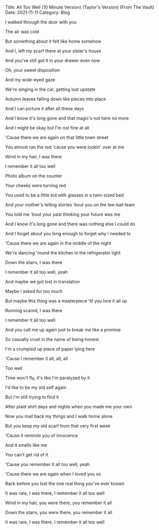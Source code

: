 Title: All Too Well (10 Minute Version) (Taylor's Version) (From The Vault)
Date: 2021-11-11
Category: Blog

I walked through the door with you

The air was cold

But something about it felt like home somehow

And I, left my scarf there at your sister's house

And you've still got it in your drawer even now

Oh, your sweet disposition

And my wide-eyed gaze

We're singing in the car, getting lost upstate

Autumn leaves falling down like pieces into place

And I can picture it after all these days

And I know it's long gone and that magic's not here no more

And I might be okay but I'm not fine at all

'Cause there we are again on that little town street

You almost ran the red 'cause you were lookin' over at me

Wind in my hair, I was there

I remember it all too well

Photo album on the counter

Your cheeks were turning red

You used to be a little kid with glasses in a twin-sized bed

And your mother's telling stories 'bout you on the tee-ball team

You told me 'bout your past thinking your future was me

And I know it's long gone and there was nothing else I could do

And I forget about you long enough to forget why I needed to

'Cause there we are again in the middle of the night

We're dancing 'round the kitchen in the refrigerator light

Down the stairs, I was there

I remember it all too well, yeah

And maybe we got lost in translation

Maybe I asked for too much

But maybe this thing was a masterpiece 'til you tore it all up

Running scared, I was there

I remember it all too well

And you call me up again just to break me like a promise

So casually cruel in the name of being honest

I'm a crumpled up piece of paper lying here

'Cause I remember it all, all, all

Too well

Time won't fly, it's like I'm paralyzed by it

I'd like to be my old self again

But I'm still trying to find it

After plaid shirt days and nights when you made me your own

Now you mail back my things and I walk home alone

But you keep my old scarf from that very first week

'Cause it reminds you of innocence

And it smells like me

You can't get rid of it

'Cause you remember it all too well, yeah

'Cause there we are again when I loved you so

Back before you lost the one real thing you've ever known

It was rare, I was there, I remember it all too well

Wind in my hair, you were there, you remember it all

Down the stairs, you were there, you remember it all

It was rare, I was there, I remember it all too well